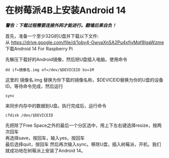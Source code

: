 # 在树莓派4B上安装Android 14

***警告：下载过程需要连接外网才能进行。翻墙后果自负！***

首先，准备一个至少32G的U盘并下载以下文件:  
从 <https://drive.google.com/file/d/1oby4-GwvaXnSA2Pu4xfjvMqf8lgaWzme> 下载Android 14 For Raspberry Pi

先解压下载好的Android镜像，然后把U盘插入电脑，使用命令
```
dd if=镜像名.img of=/dev/$DEVICEID bs=1M
```
这里的 镜像名.img 替换为你下载的镜像名称，$DEVICEID替换为你的U盘的设备ID。等待命令完成，然后运行
```
sync
```
来同步内存中的数据到U盘。执行完成后，运行命令
```
cfdisk /dev/$DEVICEID
```
先把除了Free Space之外的最后一个分区选中，用上下左右键选择resize，按两次回车  
再选择save，按回车，输入yes，按回车  
最后选择quit，按回车
然后再次输入sync。移除U盘，插入树莓派，开机，我们就成功地在树莓派上安装了Android 14。
